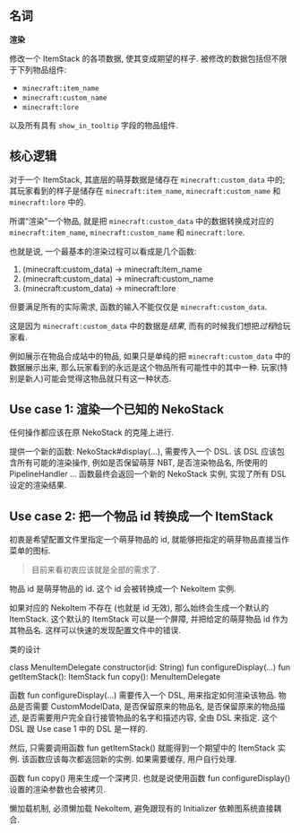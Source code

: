 ## 名词

**渲染**

修改一个 ItemStack 的各项数据, 使其变成期望的样子.
被修改的数据包括但不限于下列物品组件:

- `minecraft:item_name`
- `minecraft:custom_name`
- `minecraft:lore`

以及所有具有 `show_in_tooltip` 字段的物品组件.

## 核心逻辑

对于一个 ItemStack,
其底层的萌芽数据是储存在 `minecraft:custom_data` 中的;
其玩家看到的样子是储存在 `minecraft:item_name`, `minecraft:custom_name` 和 `minecraft:lore` 中的.

所谓“渲染”一个物品, 就是把 `minecraft:custom_data` 中的数据转换成对应的 `minecraft:item_name`, `minecraft:custom_name` 和
`minecraft:lore`.

也就是说, 一个最基本的渲染过程可以看成是几个函数:

1. (minecraft:custom_data) -> minecraft:item_name
2. (minecraft:custom_data) -> minecraft:custom_name
3. (minecraft:custom_data) -> minecraft:lore

但要满足所有的实际需求, 函数的输入不能仅仅是 `minecraft:custom_data`.

这是因为 `minecraft:custom_data` 中的数据是*结果*, 而有的时候我们想把*过程*给玩家看.

例如展示在物品合成站中的物品,
如果只是单纯的把 `minecraft:custom_data` 中的数据展示出来,
那么玩家看到的永远是这个物品所有可能性中的其中一种.
玩家(特别是新人)可能会觉得这物品就只有这一种状态.

## Use case 1: 渲染一个已知的 NekoStack

任何操作都应该在原 NekoStack 的克隆上进行.

提供一个新的函数: NekoStack#display(...), 需要传入一个 DSL.
该 DSL 应该包含所有可能的渲染操作, 例如是否保留萌芽 NBT, 是否渲染物品名, 所使用的 PipelineHandler ...
函数最终会返回一个新的 NekoStack 实例, 实现了所有 DSL 设定的渲染结果.

## Use case 2: 把一个物品 id 转换成一个 ItemStack

初衷是希望配置文件里指定一个萌芽物品的 id,
就能够把指定的萌芽物品直接当作菜单的图标.

> 目前来看初衷应该就是全部的需求了.

物品 id 是萌芽物品的 id.
这个 id 会被转换成一个 NekoItem 实例.

如果对应的 NekoItem 不存在 (也就是 id 无效),
那么始终会生成一个默认的 ItemStack.
这个默认的 ItemStack 可以是一个屏障,
并把给定的萌芽物品 id 作为其物品名.
这样可以快速的发现配置文件中的错误.

类的设计

class MenuItemDelegate
constructor(id: String)
fun configureDisplay(...)
fun getItemStack(): ItemStack
fun copy(): MenuItemDelegate

函数 fun configureDisplay(...) 需要传入一个 DSL, 用来指定如何渲染该物品.
物品是否需要 CustomModelData, 是否保留原来的物品名, 是否保留原来的物品描述,
是否需要用户完全自行接管物品的名字和描述内容, 全由 DSL 来指定.
这个 DSL 跟 Use case 1 中的 DSL 是一样的.

然后, 只需要调用函数 fun getItemStack()
就能得到一个期望中的 ItemStack 实例.
该函数应该每次都返回新的实例.
如果需要缓存, 用户自行处理.

函数 fun copy() 用来生成一个深拷贝.
也就是说使用函数 fun configureDisplay() 设置的渲染参数也会被拷贝.

懒加载机制, 必须懒加载 NekoItem, 避免跟现有的 Initializer 依赖图系统直接耦合.
